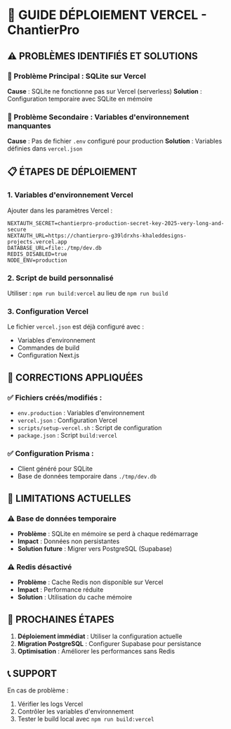 # 🚀 GUIDE DÉPLOIEMENT VERCEL - ChantierPro

## ⚠️ PROBLÈMES IDENTIFIÉS ET SOLUTIONS

### 🔴 Problème Principal : SQLite sur Vercel
**Cause** : SQLite ne fonctionne pas sur Vercel (serverless)
**Solution** : Configuration temporaire avec SQLite en mémoire

### 🔴 Problème Secondaire : Variables d'environnement manquantes
**Cause** : Pas de fichier `.env` configuré pour production
**Solution** : Variables définies dans `vercel.json`

## 📋 ÉTAPES DE DÉPLOIEMENT

### 1. Variables d'environnement Vercel
Ajouter dans les paramètres Vercel :
```
NEXTAUTH_SECRET=chantierpro-production-secret-key-2025-very-long-and-secure
NEXTAUTH_URL=https://chantierpro-g39ldrxhs-khaleddesigns-projects.vercel.app
DATABASE_URL=file:./tmp/dev.db
REDIS_DISABLED=true
NODE_ENV=production
```

### 2. Script de build personnalisé
Utiliser : `npm run build:vercel` au lieu de `npm run build`

### 3. Configuration Vercel
Le fichier `vercel.json` est déjà configuré avec :
- Variables d'environnement
- Commandes de build
- Configuration Next.js

## 🔧 CORRECTIONS APPLIQUÉES

### ✅ Fichiers créés/modifiés :
- `env.production` : Variables d'environnement
- `vercel.json` : Configuration Vercel
- `scripts/setup-vercel.sh` : Script de configuration
- `package.json` : Script `build:vercel`

### ✅ Configuration Prisma :
- Client généré pour SQLite
- Base de données temporaire dans `./tmp/dev.db`

## 🚨 LIMITATIONS ACTUELLES

### ⚠️ Base de données temporaire
- **Problème** : SQLite en mémoire se perd à chaque redémarrage
- **Impact** : Données non persistantes
- **Solution future** : Migrer vers PostgreSQL (Supabase)

### ⚠️ Redis désactivé
- **Problème** : Cache Redis non disponible sur Vercel
- **Impact** : Performance réduite
- **Solution** : Utilisation du cache mémoire

## 🎯 PROCHAINES ÉTAPES

1. **Déploiement immédiat** : Utiliser la configuration actuelle
2. **Migration PostgreSQL** : Configurer Supabase pour persistance
3. **Optimisation** : Améliorer les performances sans Redis

## 📞 SUPPORT

En cas de problème :
1. Vérifier les logs Vercel
2. Contrôler les variables d'environnement
3. Tester le build local avec `npm run build:vercel`
